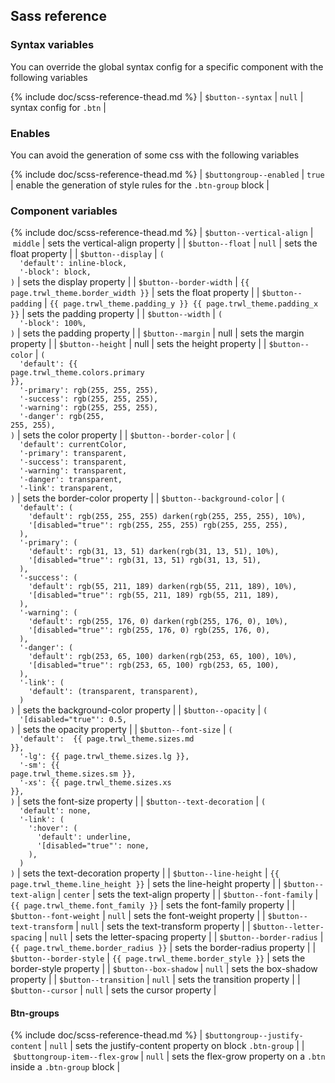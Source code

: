 ## Sass reference

### Syntax variables

You can override the global syntax config for a specific component with the following variables

{% include doc/scss-reference-thead.md %}
| `$button--syntax` | `null` | syntax config for `.btn` |


### Enables

You can avoid the generation of some css with the following variables

{% include doc/scss-reference-thead.md %}
| `$buttongroup--enabled` | `true` | enable the generation of style rules for the `.btn-group` block |


### Component variables

{% include doc/scss-reference-thead.md %}
| `$button--vertical-align` | `middle` | sets the vertical-align property |
| `$button--float` | `null` | sets the float property |
| `$button--display` | <code>(<br>&nbsp;&nbsp;'default':&nbsp;inline-block,<br>&nbsp;&nbsp;'-block':&nbsp;block,<br>)</code> | sets the display property |
| `$button--border-width` | `{{ page.trwl_theme.border_width }}` | sets the float property |
| `$button--padding` | `{{ page.trwl_theme.padding_y }} {{ page.trwl_theme.padding_x }}` | sets the padding property |
| `$button--width` | <code>(<br>&nbsp;&nbsp;'-block': 100%,<br>)</code> | sets the padding property |
| `$button--margin` | null | sets the margin property |
| `$button--height` | null | sets the height property |
| `$button--color` | <code>(<br>&nbsp;&nbsp;'default':&nbsp;{{ page.trwl_theme.colors.primary }},<br>&nbsp;&nbsp;'-primary':&nbsp;rgb(255,&nbsp;255,&nbsp;255),<br>&nbsp;&nbsp;'-success':&nbsp;rgb(255,&nbsp;255,&nbsp;255),<br>&nbsp;&nbsp;'-warning':&nbsp;rgb(255,&nbsp;255,&nbsp;255),<br>&nbsp;&nbsp;'-danger':&nbsp;rgb(255, 255, 255),<br>)</code> | sets the color property |
| `$button--border-color` | <code>(<br>&nbsp;&nbsp;'default':&nbsp;currentColor,<br>&nbsp;&nbsp;'-primary':&nbsp;transparent,<br>&nbsp;&nbsp;'-success':&nbsp;transparent,<br>&nbsp;&nbsp;'-warning':&nbsp;transparent,<br>&nbsp;&nbsp;'-danger':&nbsp;transparent,<br>&nbsp;&nbsp;'-link':&nbsp;transparent,<br>)</code> | sets the border-color property |
| `$button--background-color` | <code>(<br>&nbsp;&nbsp;'default':&nbsp;(<br>&nbsp;&nbsp;&nbsp;&nbsp;'default':&nbsp;rgb(255,&nbsp;255,&nbsp;255)&nbsp;darken(rgb(255,&nbsp;255,&nbsp;255),&nbsp;10%),<br>&nbsp;&nbsp;&nbsp;&nbsp;'[disabled="true"':&nbsp;rgb(255,&nbsp;255,&nbsp;255)&nbsp;rgb(255,&nbsp;255,&nbsp;255),<br>&nbsp;&nbsp;),<br>&nbsp;&nbsp;'-primary':&nbsp;(<br>&nbsp;&nbsp;&nbsp;&nbsp;'default':&nbsp;rgb(31,&nbsp;13,&nbsp;51)&nbsp;darken(rgb(31,&nbsp;13,&nbsp;51),&nbsp;10%),<br>&nbsp;&nbsp;&nbsp;&nbsp;'[disabled="true"':&nbsp;rgb(31,&nbsp;13,&nbsp;51)&nbsp;rgb(31,&nbsp;13,&nbsp;51),<br>&nbsp;&nbsp;),<br>&nbsp;&nbsp;'-success':&nbsp;(<br>&nbsp;&nbsp;&nbsp;&nbsp;'default':&nbsp;rgb(55,&nbsp;211,&nbsp;189)&nbsp;darken(rgb(55,&nbsp;211,&nbsp;189),&nbsp;10%),<br>&nbsp;&nbsp;&nbsp;&nbsp;'[disabled="true"':&nbsp;rgb(55,&nbsp;211,&nbsp;189)&nbsp;rgb(55,&nbsp;211,&nbsp;189),<br>&nbsp;&nbsp;),<br>&nbsp;&nbsp;'-warning':&nbsp;(<br>&nbsp;&nbsp;&nbsp;&nbsp;'default':&nbsp;rgb(255,&nbsp;176,&nbsp;0)&nbsp;darken(rgb(255,&nbsp;176,&nbsp;0),&nbsp;10%),<br>&nbsp;&nbsp;&nbsp;&nbsp;'[disabled="true"':&nbsp;rgb(255,&nbsp;176,&nbsp;0)&nbsp;rgb(255,&nbsp;176,&nbsp;0),<br>&nbsp;&nbsp;),<br>&nbsp;&nbsp;'-danger':&nbsp;(<br>&nbsp;&nbsp;&nbsp;&nbsp;'default':&nbsp;rgb(253,&nbsp;65,&nbsp;100)&nbsp;darken(rgb(253,&nbsp;65,&nbsp;100),&nbsp;10%),<br>&nbsp;&nbsp;&nbsp;&nbsp;'[disabled="true"':&nbsp;rgb(253,&nbsp;65,&nbsp;100)&nbsp;rgb(253,&nbsp;65,&nbsp;100),<br>&nbsp;&nbsp;),<br>&nbsp;&nbsp;'-link':&nbsp;(<br>&nbsp;&nbsp;&nbsp;&nbsp;'default':&nbsp;(transparent,&nbsp;transparent),<br>&nbsp;&nbsp;)<br>)</code> | sets the background-color property |
| `$button--opacity` | <code>(<br>&nbsp;&nbsp;'[disabled="true"':&nbsp;0.5,<br>)</code> | sets the opacity property |
| `$button--font-size` | <code>(<br>&nbsp;&nbsp;'default':&nbsp;&nbsp;{{ page.trwl_theme.sizes.md }},<br>&nbsp;&nbsp;'-lg':&nbsp;{{ page.trwl_theme.sizes.lg }},<br>&nbsp;&nbsp;'-sm':&nbsp;{{ page.trwl_theme.sizes.sm }},<br>&nbsp;&nbsp;'-xs':&nbsp;{{ page.trwl_theme.sizes.xs }},<br>)</code> | sets the font-size property |
| `$button--text-decoration` | <code>(<br>&nbsp;&nbsp;'default':&nbsp;none,<br>&nbsp;&nbsp;'-link':&nbsp;(<br>&nbsp;&nbsp;&nbsp;&nbsp;':hover':&nbsp;(<br>&nbsp;&nbsp;&nbsp;&nbsp;&nbsp;&nbsp;'default':&nbsp;underline,<br>&nbsp;&nbsp;&nbsp;&nbsp;&nbsp;&nbsp;'[disabled="true"':&nbsp;none,<br>&nbsp;&nbsp;&nbsp;&nbsp;),<br>&nbsp;&nbsp;)<br>)</code> | sets the text-decoration property |
| `$button--line-height` | `{{ page.trwl_theme.line_height }}` | sets the line-height property |
| `$button--text-align` | `center` | sets the text-align property |
| `$button--font-family` | `{{ page.trwl_theme.font_family }}` | sets the font-family property |
| `$button--font-weight` | `null` | sets the font-weight property |
| `$button--text-transform` | `null` | sets the text-transform property |
| `$button--letter-spacing` | `null` | sets the letter-spacing property |
| `$button--border-radius` | `{{ page.trwl_theme.border_radius }}` | sets the border-radius property |
| `$button--border-style` | `{{ page.trwl_theme.border_style }}` | sets the border-style property |
| `$button--box-shadow` | `null` | sets the box-shadow property |
| `$button--transition` | `null` | sets the transition property |
| `$button--cursor` | `null` | sets the cursor property |

#### Btn-groups

{% include doc/scss-reference-thead.md %}
| `$buttongroup--justify-content` | `null` | sets the justify-content property on block `.btn-group` |
| `$buttongroup-item--flex-grow` | `null` | sets the flex-grow property on a `.btn` inside a `.btn-group` block |